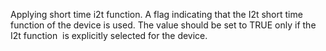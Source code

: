 Applying short time i2t function. A flag indicating that the I2t short time function of the device is used. The value should be set to TRUE only if the I2t function  is explicitly selected for the device.
